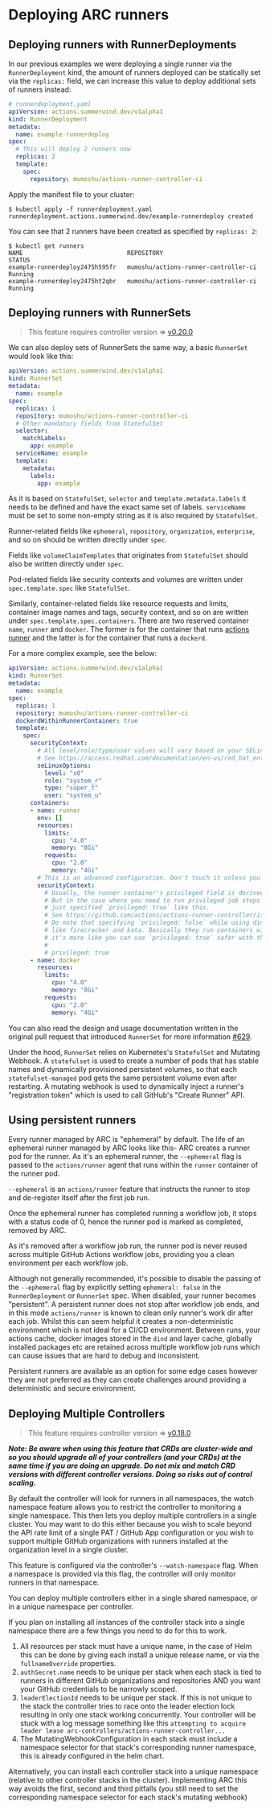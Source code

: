 # Deploying ARC runners

## Deploying runners with RunnerDeployments

In our previous examples we were deploying a single runner via the `RunnerDeployment` kind, the amount of runners deployed can be statically set via the `replicas:` field, we can increase this value to deploy additional sets of runners instead:

```yaml
# runnerdeployment.yaml
apiVersion: actions.summerwind.dev/v1alpha1
kind: RunnerDeployment
metadata:
  name: example-runnerdeploy
spec:
  # This will deploy 2 runners now
  replicas: 2
  template:
    spec:
      repository: mumoshu/actions-runner-controller-ci
```

Apply the manifest file to your cluster:

```shell
$ kubectl apply -f runnerdeployment.yaml
runnerdeployment.actions.summerwind.dev/example-runnerdeploy created
```

You can see that 2 runners have been created as specified by `replicas: 2`:

```shell
$ kubectl get runners
NAME                             REPOSITORY                             STATUS
example-runnerdeploy2475h595fr   mumoshu/actions-runner-controller-ci   Running
example-runnerdeploy2475ht2qbr   mumoshu/actions-runner-controller-ci   Running
```

## Deploying runners with RunnerSets

> This feature requires controller version => [v0.20.0](https://github.com/actions/actions-runner-controller/releases/tag/v0.20.0)

We can also deploy sets of RunnerSets the same way, a basic `RunnerSet` would look like this:

```yaml
apiVersion: actions.summerwind.dev/v1alpha1
kind: RunnerSet
metadata:
  name: example
spec:
  replicas: 1
  repository: mumoshu/actions-runner-controller-ci
  # Other mandatory fields from StatefulSet
  selector:
    matchLabels:
      app: example
  serviceName: example
  template:
    metadata:
      labels:
        app: example
```

As it is based on `StatefulSet`, `selector` and `template.metadata.labels` it needs to be defined and have the exact same set of labels. `serviceName` must be set to some non-empty string as it is also required by `StatefulSet`.

Runner-related fields like `ephemeral`, `repository`, `organization`, `enterprise`, and so on should be written directly under `spec`.

Fields like `volumeClaimTemplates` that originates from `StatefulSet` should also be written directly under `spec`.

Pod-related fields like security contexts and volumes are written under `spec.template.spec` like `StatefulSet`.

Similarly, container-related fields like resource requests and limits, container image names and tags, security context, and so on are written under `spec.template.spec.containers`. There are two reserved container `name`, `runner` and `docker`. The former is for the container that runs [actions runner](https://github.com/actions/runner) and the latter is for the container that runs a `dockerd`.

For a more complex example, see the below:

```yaml
apiVersion: actions.summerwind.dev/v1alpha1
kind: RunnerSet
metadata:
  name: example
spec:
  replicas: 1
  repository: mumoshu/actions-runner-controller-ci
  dockerdWithinRunnerContainer: true
  template:
    spec:
      securityContext:
        # All level/role/type/user values will vary based on your SELinux policies.
        # See https://access.redhat.com/documentation/en-us/red_hat_enterprise_linux_atomic_host/7/html/container_security_guide/docker_selinux_security_policy for information about SELinux with containers
        seLinuxOptions:
          level: "s0"
          role: "system_r"
          type: "super_t"
          user: "system_u"
      containers:
      - name: runner
        env: []
        resources:
          limits:
            cpu: "4.0"
            memory: "8Gi"
          requests:
            cpu: "2.0"
            memory: "4Gi"
        # This is an advanced configuration. Don't touch it unless you know what you're doing.
        securityContext:
          # Usually, the runner container's privileged field is derived from dockerdWithinRunnerContainer.
          # But in the case where you need to run privileged job steps even if you don't use docker/don't need dockerd within the runner container,
          # just specified `privileged: true` like this.
          # See https://github.com/actions/actions-runner-controller/issues/1282
          # Do note that specifying `privileged: false` while using dind is very likely to fail, even if you use some vm-based container runtimes
          # like firecracker and kata. Basically they run containers within dedicated micro vms and so
          # it's more like you can use `privileged: true` safer with those runtimes.
          #
          # privileged: true
      - name: docker
        resources:
          limits:
            cpu: "4.0"
            memory: "8Gi"
          requests:
            cpu: "2.0"
            memory: "4Gi"
```

You can also read the design and usage documentation written in the original pull request that introduced `RunnerSet` for more information [#629](https://github.com/actions/actions-runner-controller/pull/629).

Under the hood, `RunnerSet` relies on Kubernetes's `StatefulSet` and Mutating Webhook. A `statefulset` is used to create a number of pods that has stable names and dynamically provisioned persistent volumes, so that each `statefulset-managed` pod gets the same persistent volume even after restarting. A mutating webhook is used to dynamically inject a runner's "registration token" which is used to call GitHub's "Create Runner" API.

## Using persistent runners

Every runner managed by ARC is "ephemeral" by default. The life of an ephemeral runner managed by ARC looks like this- ARC creates a runner pod for the runner. As it's an ephemeral runner, the `--ephemeral` flag is passed to the `actions/runner` agent that runs within the `runner` container of the runner pod.

`--ephemeral` is an `actions/runner` feature that instructs the runner to stop and de-register itself after the first job run.

Once the ephemeral runner has completed running a workflow job, it stops with a status code of 0, hence the runner pod is marked as completed, removed by ARC.

As it's removed after a workflow job run, the runner pod is never reused across multiple GitHub Actions workflow jobs, providing you a clean environment per each workflow job.

Although not generally recommended, it's possible to disable the passing of the `--ephemeral` flag by explicitly setting `ephemeral: false` in the `RunnerDeployment` or `RunnerSet` spec. When disabled, your runner becomes "persistent". A persistent runner does not stop after workflow job ends, and in this mode `actions/runner` is known to clean only runner's work dir after each job. Whilst this can seem helpful it creates a non-deterministic environment which is not ideal for a CI/CD environment. Between runs, your actions cache, docker images stored in the `dind` and layer cache, globally installed packages etc are retained across multiple workflow job runs which can cause issues that are hard to debug and inconsistent.

Persistent runners are available as an option for some edge cases however they are not preferred as they can create challenges around providing a deterministic and secure environment.

## Deploying Multiple Controllers

> This feature requires controller version => [v0.18.0](https://github.com/actions/actions-runner-controller/releases/tag/v0.18.0)

**_Note: Be aware when using this feature that CRDs are cluster-wide and so you should upgrade all of your controllers (and your CRDs) at the same time if you are doing an upgrade. Do not mix and match CRD versions with different controller versions. Doing so risks out of control scaling._**

By default the controller will look for runners in all namespaces, the watch namespace feature allows you to restrict the controller to monitoring a single namespace. This then lets you deploy multiple controllers in a single cluster. You may want to do this either because you wish to scale beyond the API rate limit of a single PAT / GitHub App configuration or you wish to support multiple GitHub organizations with runners installed at the organization level in a single cluster.

This feature is configured via the controller's `--watch-namespace` flag. When a namespace is provided via this flag, the controller will only monitor runners in that namespace.

You can deploy multiple controllers either in a single shared namespace, or in a unique namespace per controller.

If you plan on installing all instances of the controller stack into a single namespace there are a few things you need to do for this to work.

1. All resources per stack must have a unique name, in the case of Helm this can be done by giving each install a unique release name, or via the `fullnameOverride` properties.
2. `authSecret.name` needs to be unique per stack when each stack is tied to runners in different GitHub organizations and repositories AND you want your GitHub credentials to be narrowly scoped.
3. `leaderElectionId` needs to be unique per stack. If this is not unique to the stack the controller tries to race onto the leader election lock resulting in only one stack working concurrently. Your controller will be stuck with a log message something like this `attempting to acquire leader lease arc-controllers/actions-runner-controller...`
4. The MutatingWebhookConfiguration in each stack must include a namespace selector for that stack's corresponding runner namespace, this is already configured in the helm chart.

Alternatively, you can install each controller stack into a unique namespace (relative to other controller stacks in the cluster). Implementing ARC this way avoids the first, second and third pitfalls (you still need to set the corresponding namespace selector for each stack's mutating webhook)
